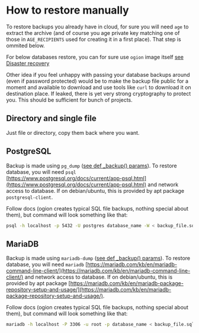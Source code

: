 # How to restore manually

To restore backups you already have in cloud, for sure you will need `age` to extract the archive (and of course you age private key matching one of those in `AGE_RECIPIENTS` used for creating it in a first place). That step is ommited below.

For below databases restore, you can for sure use `ogion` image itself [see Disaster recovery](./disaster_recovery.md)

Other idea if you feel unhappy with passing your database backups around (even if password protected) would be to make the backup file public for a moment and available to download and use tools like `curl` to download it on destination place. If leaked, there is yet very strong cryptography to protect you. This should be sufficient for bunch of projects.

## Directory and single file

Just file or directory, copy them back where you want.

## PostgreSQL

Backup is made using `pg_dump` ([see def \_backup() params](https://github.com/rafsaf/ogion/blob/main/ogion/backup_targets/postgresql.py)). To restore database, you will need `psql` [https://www.postgresql.org/docs/current/app-psql.html](https://www.postgresql.org/docs/current/app-psql.html) and network access to database. If on debian/ubuntu, this is provided by apt package `postgresql-client`.

Follow docs (ogion creates typical SQL file backups, nothing special about them), but command will look something like that:

```bash
psql -h localhost -p 5432 -U postgres database_name -W < backup_file.sql
```

## MariaDB

Backup is made using `mariadb-dump` ([see def \_backup() params](https://github.com/rafsaf/ogion/blob/main/ogion/backup_targets/mariadb.py)). To restore database, you will need `mariadb` [https://mariadb.com/kb/en/mariadb-command-line-client/](https://mariadb.com/kb/en/mariadb-command-line-client/) and network access to database. If on debian/ubuntu, this is provided by apt package [https://mariadb.com/kb/en/mariadb-package-repository-setup-and-usage/](https://mariadb.com/kb/en/mariadb-package-repository-setup-and-usage/).

Follow docs (ogion creates typical SQL file backups, nothing special about them), but command will look something like that:

```bash
mariadb -h localhost -P 3306 -u root -p database_name < backup_file.sql
```

<br>
<br>
